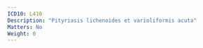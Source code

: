 ```yaml
---
ICD10: L410
Description: "Pityriasis lichenoides et varioliformis acuta"
Matters: No
Weight: 0
---
```

